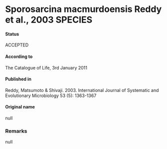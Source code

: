 Sporosarcina macmurdoensis Reddy et al., 2003 SPECIES
=======

#### Status
ACCEPTED

#### According to
The Catalogue of Life, 3rd January 2011

#### Published in
Reddy, Matsumoto & Shivaji. 2003. International Journal of Systematic and Evolutionary Microbiology 53 (5): 1363-1367

#### Original name
null

### Remarks
null